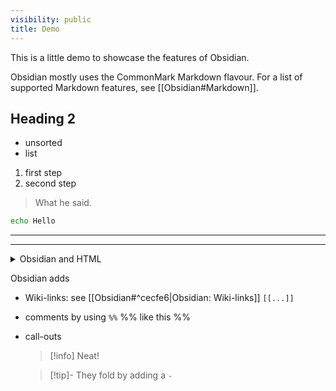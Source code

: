 ```yaml
---
visibility: public
title: Demo
---
```

This is a little demo to showcase the features of Obsidian.

Obsidian mostly uses the CommonMark Markdown flavour. For a list of supported Markdown features, see [[Obsidian#Markdown]].

## Heading 2

- unsorted
- list

1. first step
2. second step

> What he said.

```bash
echo Hello
```

---

<hr>

<details><summary>Obsidian and HTML</summary>
supports most HTML tags, some are sanitised
</details>

Obsidian adds

- Wiki-links: see [[Obsidian#^cecfe6|Obsidian: Wiki-links]] `[[...]]`
- comments by using `%%` %% like this %%
- call-outs
  > [!info]
  > Neat!

  > [!tip]- They fold
  > by adding a `-`
